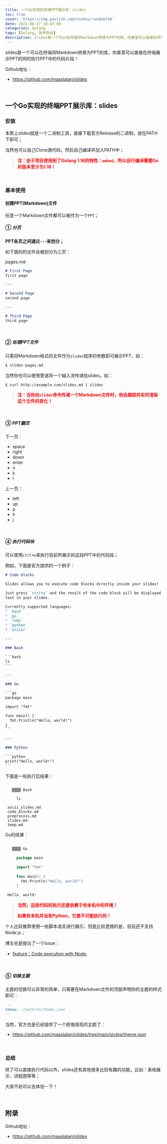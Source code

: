 ```yaml
---
title: 一个Go实现的终端PPT展示库：slides
toc: true
cover: 'https://img.paulzzh.com/touhou/random?44'
date: 2021-06-27 18:47:00
categories: Golang
tags: [Golang, 技术杂谈]
description: slides是一个可以在终端将Markdown转换为PPT的库，你甚至可以直接在终端展示PPT的同时执行PPT中的代码片段！
---
```


slides是一个可以在终端将Markdown转换为PPT的库，你甚至可以直接在终端展示PPT的同时执行PPT中的代码片段！

Github地址：

-   https://github.com/maaslalani/slides

<br/>

<!--more-->

## **一个Go实现的终端PPT展示库：slides**

### **安装**

本质上slides就是一个二进制工具，直接下载官方Release的二进制，放在PATH下即可；

当然也可以自己Clone源代码，然后自己编译并加入PATH中；

>   <font color="#f00">**注：由于项目使用到了Golang 1.16的特性：`embed`，所以自行编译需要Go的版本至少为1.16！**</font>

<br/>

### **基本使用**

#### **创建PPT(Markdown)文件**

任意一个Markdown文件都可以被作为一个`PPT`；

##### **① 分页**

**PPT各页之间通过`---`来划分；**

如下面的的文件会被划分为三页：

pages.md

```markdown
# First Page
first page

---

# Second Page
second page

---

# Third Page
third page
```

<br/>

##### **② 处理PPT文件**

只需将Markdown格式的文件作为`slides`程序的参数即可展示PPT，如：

```bash
$ slides pages.md
```

当然你也可以使用管道将一个输入流传递给slides，如：

```bash
$ curl http://example.com/slides.md | slides
```

>   <font color="#f00">**注：当你向`slides`命令传递一个Markdown文件时，他会跟踪并实时渲染这个文件的变化！**</font>

<br/>

##### **③ PPT翻页**

下一页：

-   space
-   right
-   down
-   enter
-   n
-   k
-   l

上一页：

-   left
-   up
-   p
-   h
-   j

<br/>

##### **④ 执行代码块**

可以使用`ctrl+e`来执行目前所展示的这段PPT中的代码段；

例如，下面是官方提供的一个例子：

```markdown
# Code blocks

Slides allows you to execute code blocks directly inside your slides!

Just press `ctrl+e` and the result of the code block will be displayed as virtual
text in your slides.

Currently supported languages:
* `bash`
* `go`
* `ruby`
* `python`
* `elixir`

---

### Bash

​```bash
ls
​```

---

### Go

​```go
package main

import "fmt"

func main() {
  fmt.Println("Hello, world!")
}
​```

---

### Python

​```python
print("Hello, world!")
​```
```

下面是一些执行后结果：

```
                 
   ▒▒▒▒ Bash     
                 
     ls          
                 
 ascii_slides.md 
 code_blocks.md  
 preprocess.md   
 slides.md       
 temp.md  
```

Go的结果：

```go
                                    
   ▒▒▒▒ Go                          
                                    
     package main                   
                                    
     import "fmt"                   
                                    
     func main() {                  
       fmt.Println("Hello, world!") 
     }                              
                                    
 Hello, world!                      
```

>   <font color="#f00">**当然，这段代码的执行还是依赖于你本机中的环境！**</font>
>
>   <font color="#f00">**如果你本机并没有Python，它是不可能执行的！**</font>

个人比较推荐使用一些脚本语言进行展示，但是比较遗憾的是，目前还不支持Node.js；

博主也是提出了一个Issue：

-   [feature：Code execution with Node.](https://github.com/maaslalani/slides/issues/57)

<br/>

##### **⑤ 切换主题**

主题的切换可以非常的简单，只需要在Markdown文件的顶部声明你的主题的样式即可：

```markdown
---
theme: ./path/to/theme.json
---
```

当然，官方也是已经提供了一个颜值很高的主题了：

-   https://github.com/maaslalani/slides/tree/main/styles/theme.json

<br/>

### **总结**

除了可以直接执行代码以外，slides还有其他很多比较有趣的功能，比如：表格展示、流程图等等；

大家不妨可以去体验一下！

<br/>

## **附录**

Github地址：

-   https://github.com/maaslalani/slides

<br/>